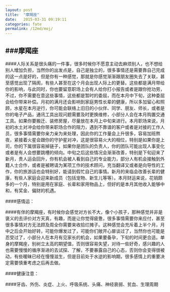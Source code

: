 ```yaml
---
layout: post
title:  "摩羯座"
date:   2015-03-31 09:19:11
categories: fate
permalink: /12md/moj/
---
```


###摩羯座
---
####人际关系是很头痛的一件事，很多时候你不愿意主动去麻烦别人，也不想给别人增加负担，当然你的出发点是，自己是独立的，很多事情还是需要靠自己完成的这一点是好的，但是你有一种感觉，那就是你感觉渐渐跟朋友圈失去了关联，甚至感觉出现了隔阂，有些人甚至在这个月会出现人际上的更替。这些都是满月带给你的影响，与此同时，你也要留意职场上会有人给你打小报告或者是跟你抢功劳，不过，你不需要在意这些事情，这些都是暂时的委屈，而在本月中下旬，这种委屈会给你带来补偿。月初的满月还会影响到家庭男性长辈的健康，所以多加留心和照顾，水星在本月逆行，你可能会联络上旧日的小伙伴、同学、朋友、师长，或者是你的电子产品，通讯工具出现问题需要及时更换维修，小部分人会在本月购置交通工具。如果你要搬迁、装修房屋，尽量放在本月上中旬来进行。本月职场来说，月初的水土对冲会给你带来职场合作的阻力，遇到不靠谱的客户或者是对接的工作人员，很多事情需要你亲力亲为来处理，因此你的工作量会上升很多，容易加班熬夜，紧接着火星会跟你的守护星对冲，这是很容易火大的相位，特别是如果你是上司，你的下属很容易掉链子，如果你是团队的负责人，你的团队可能出现人事变化或者是有人会想要跳槽的倾向。中旬之后这些情况会渐渐改善，特别是下旬迎来了新月，贵人运会回升，你有机会被人看到自己的专业能力，部分人有机会接触到外籍人士合作，或者是被聘请为某项工作的技术顾问，充当翻译又或者是向导性的工作，你的旅游运也会特别好，能请到假忙自己的事情。新月的来临会改善长辈的健康，有些人家庭会迎来新成员（包括宠物、新生儿等等）。本月财运来说，花销颇多的一个月，特别是用在家庭、长辈和家用物品上，但好的是本月其他收入能够中和，有奖金、偏财的机遇。

####感情运：

####有伴的摩羯座，有时候你会感觉对方长不大，像个小孩子，那种感觉并非是褒义的去评价对方天真，有趣，而是让你觉得疲惫，很多事情需要你来应付，甚至很多事情对方无法顾及周全你需要来收拾烂摊子。这种感觉会充斥着上半个月，月中之后会开始好转，可能你爆发过了，可能你们敞开心扉谈过了，当然你也可能是忍受过了，小部分人在本月有见家长的机会，如果要备孕，下旬的时间更合适。单身的摩羯座，别树立太高的期望值，否则很容易失望，对待一些好奇，感兴趣的人也需要慢慢的循序渐进的去试探、了解，不要暴露自己的心态，否则你会变得很被动，有些暧昧已经在慢慢滋生，但是目前处于水逆的影响期，很多感情上的重要决定需要慎重考虑之后再去做。

####健康注意：

####牙齿、外伤、炎症、上火、呼吸系统、头痛、神经衰弱、贫血、生理周期
